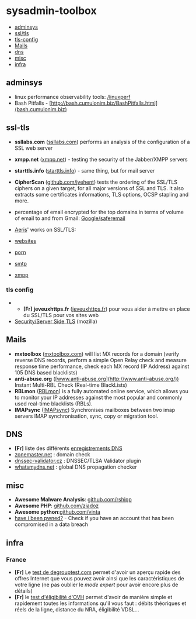 # sysadmin-toolbox

- [adminsys](#adminsys)
- [ssl/tls](#ssl-tls)
 - [tls-config](#tls-config)
- [Mails](#mails)
- [dns](#dns)
- [misc](#misc)
- [infra](#infra)

## adminsys

* linux performance observability tools: [/linuxperf](http://www.brendangregg.com/linuxperf.html)
* Bash Pitfalls - [http://bash.cumulonim.biz/BashPitfalls.html](bash.cumulonim.biz)

## ssl-tls

* **ssllabs.com** ([ssllabs.com](https://www.ssllabs.com/)) performs an analysis of the configuration of a SSL web server
* **xmpp.net** ([xmpp.net](https://xmpp.net/)) - testing the security of the Jabber/XMPP servers
* **starttls.info** ([starttls.info](https://starttls.info)) - same thing, but for mail server
* **CipherScan** ([github.com/jvehent](https://github.com/jvehent/cipherscan)) tests the ordering of the SSL/TLS ciphers on a given target, for all major versions of SSL and TLS. It also extracts some certificates informations, TLS options, OCSP stapling and more.
* percentage of email encrypted for the top domains in terms of volume of email to and from Gmail: [Google/saferemail](https://www.google.com/transparencyreport/saferemail/#search=orange.fr)


* [Aeris](https://imirhil.fr)' works on SSL/TLS:
 * [websites](https://imirhil.fr/tls/)
 * [porn](https://imirhil.fr/tls/porn.html)
 * [smtp](https://imirhil.fr/tls/smtp.html)
 * [xmpp](https://imirhil.fr/tls/xmpp.html)

### tls config

* * **[Fr]** **jeveuxhttps.fr** ([jeveuxhttps.fr](https://www.jeveuxhttps.fr)) pour vous aider à mettre en place du SSL/TLS pour vos sites web
* [Security/Server Side TLS](https://wiki.mozilla.org/Security/Server_Side_TLS) (mozilla)

## Mails

* **mxtoolbox** ([mxtoolbox.com](http://mxtoolbox.com/)) will list MX records for a domain (verify reverse DNS records, perform a simple Open Relay check and measure response time performance, check each MX record (IP Address) against 105 DNS based blacklists)
* **anti-abuse.org** ([www.anti-abuse.org](http://www.anti-abuse.org/)) Instant Multi-RBL Check (Real-time BlackLists)
 * **RBLmon** ([RBLmon](http://www.rblmon.com/)) is a fully automated online service, which allows you to monitor your IP addresses against the most popular and commonly used real-time blacklists (RBLs).
* **IMAPsync** ([IMAPsync](https://github.com/imapsync/imapsync)) Synchronises mailboxes between two imap servers IMAP synchronisation, sync, copy or migration tool.

## DNS

* **[Fr]** liste des différents [enregistrements DNS](http://fr.wikipedia.org/wiki/Liste_des_enregistrements_DNS)
* [zonemaster.net](http://zonemaster.net) : domain check
* [dnssec-validator.cz](https://www.dnssec-validator.cz/) : DNSSEC/TLSA Validator plugin
* [whatsmydns.net](https://www.whatsmydns.net) : global DNS propagation checker

## misc

* **Awesome Malware Analysis**: [github.com/rshipp](https://github.com/rshipp/awesome-malware-analysis)
* **Awesome PHP**: [github.com/ziadoz](https://github.com/ziadoz/awesome-php)
* **Awesome python**:[github.com/vinta](https://github.com/vinta/awesome-python)
* [have i been pwned?](https://haveibeenpwned.com/) - Check if you have an account that has been compromised in a data breach


## infra

### France

* **[Fr]** Le [test de degrouptest.com](http://www.degrouptest.com) permet d'avoir un aperçu rapide des offres Internet que vous pouvez avoir ainsi que les caractéristiques de votre ligne (ne pas oublier le *mode expert* pour avoir encore plus de détails)
* **[Fr]** le [test d'éligibilité d'OVH](http://www.ovhtelecom.fr/adsl/eligibilite.xml) permet d'avoir de manière simple et rapidement toutes les informations qu'il vous faut : débits théoriques et réels de la ligne, distance du NRA, éligibilité VDSL...
